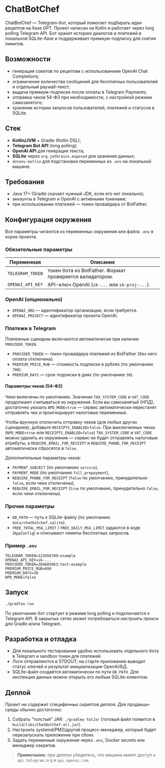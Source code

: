 # ChatBotChef

ChatBotChef — Telegram-бот, который помогает подбирать идеи рецептов на базе GPT. Проект написан на Kotlin и работает
через long polling Telegram API. Бот хранит историю диалогов и платежей в локальной SQLite-базе и поддерживает
премиум-подписку для снятия лимитов.

## Возможности
- генерация советов по рецептам с использованием OpenAI Chat Completions;
- ограничение количества сообщений для бесплатных пользователей и отдельный paywall-текст;
- выдача премиум-подписки после оплаты в Telegram Payments;
- отправка чеков 54-ФЗ при необходимости, с настройкой режима самозанятого;
- хранение истории запросов пользователей, платежей и статусов в SQLite.

## Стек
- **Kotlin/JVM** + Gradle (Kotlin DSL);
- **Telegram Bot API** (long polling);
- **OpenAI API** для генерации текста;
- **SQLite** через `org.jetbrains.exposed` для хранения данных;
- `dotenv-kotlin` для подстановки переменных из `.env` на локальной машине.

## Требования
- Java 17+ (Gradle скачает нужный JDK, если его нет локально);
- аккаунты в Telegram и OpenAI с активными токенами;
- при использовании платежей — токен провайдера от BotFather.

## Конфигурация окружения
Все параметры читаются из переменных окружения или файла `.env` в корне проекта.

### Обязательные параметры
| Переменная | Описание |
|------------|----------|
| `TELEGRAM_TOKEN` | токен бота из BotFather. Формат проверяется валидатором. |
| `OPENAI_API_KEY` | API-ключ OpenAI (`sk-...` или `sk-proj-...`). |

### OpenAI (опционально)
- `OPENAI_ORG` — идентификатор организации, если требуется.
- `OPENAI_PROJECT` — идентификатор проекта OpenAI.

### Платежи в Telegram
Платежные сценарии включаются автоматически при наличии `PROVIDER_TOKEN`.
- `PROVIDER_TOKEN` — токен провайдера платежей из BotFather (без него оплата отключена).
- `PREMIUM_PRICE_RUB` — стоимость подписки в рублях (по умолчанию `700`).
- `PREMIUM_DAYS` — срок подписки в днях (по умолчанию `30`).

#### Параметры чеков (54-ФЗ)
Чеки включены по умолчанию. Значения `TAX_SYSTEM_CODE` и `VAT_CODE` продолжают считываться из окружения.
Если вы самозанятый (НПД), достаточно указать `NPD_MODE=true` — сервис автоматически перестанет отправлять чек
и проигнорирует налоговые переменные.

Чтобы вручную отключить отправку чеков (для любых других сценариев), добавьте `RECEIPTS_ENABLED=false`.
При выключенных чеках (`NPD_MODE=true` или `RECEIPTS_ENABLED=false`) `TAX_SYSTEM_CODE` и `VAT_CODE` можно удалить из
окружения — сервис не будет отправлять налоговые атрибуты, а `REQUIRE_EMAIL_FOR_RECEIPT` и
`REQUIRE_PHONE_FOR_RECEIPT` автоматически сбросятся в `false`.

Дополнительные параметры чеков:
- `PAYMENT_SUBJECT` (по умолчанию `service`),
- `PAYMENT_MODE` (по умолчанию `full_prepayment`),
- `REQUIRE_PHONE_FOR_RECEIPT` (`false` по умолчанию, принудительно `false`, если чеки отключены),
- `REQUIRE_EMAIL_FOR_RECEIPT` (`true` по умолчанию, принудительно `false`, если чеки отключены).

### Прочие параметры
- `DB_PATH` — путь к SQLite-файлу (по умолчанию `data/chatbotchef.sqlite`).
- `FREE_TOTAL_MSG_LIMIT` / `FREE_DAILY_MSG_LIMIT` задаются в коде (`AppConfig`) и описывают лимиты бесплатных запросов.

### Пример `.env`
```dotenv
TELEGRAM_TOKEN=123456789:example
OPENAI_API_KEY=sk-...
PROVIDER_TOKEN=284685063:test:example
PREMIUM_PRICE_RUB=699
PREMIUM_DAYS=30
NPD_MODE=false
```

## Запуск
```bash
./gradlew run
```
По умолчанию бот стартует в режиме long polling и подключается к Telegram API. В закрытых сетях может потребоваться
настроить прокси для Gradle и/или Telegram.

## Разработка и отладка
- Для локального тестирования удобно использовать отдельного бота в Telegram и sandbox токен для платежей.
- Логи отправляются в STDOUT; на старте приложение выводит статус ключей и результат инициализации OpenAI/БД.
- SQLite-файл создаётся автоматически по пути `DB_PATH`. Для инспекции данных можно открыть его любым SQLite-клиентом.

## Деплой
Проект не содержит специфичных скриптов деплоя. Для продакшн-среды обычно достаточно:
1. Собрать "толстый" JAR: `./gradlew fatJar` (готовый файл появится в `build/libs/ChatBotChef-all.jar`).
2. Настроить systemd/PM2/другой процесс-менеджер, который будет перезапускать приложение при сбоях.
3. Задать переменные окружения через `.env`, Docker secrets или менеджер секретов.

> **Примечание:** при деплое убедитесь, что машина имеет доступ к `api.telegram.org` и `api.openai.com`.
